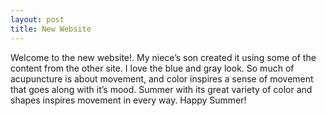 ```yaml
---
layout: post
title: New Website
---
```

Welcome to the new website!. My niece’s son created it using some of the
content from the other site. I love the blue and gray look. So much of
acupuncture is about movement, and color inspires a sense of movement that
goes along with it’s mood. Summer with its great variety of color and shapes
inspires movement in every way. Happy Summer!
